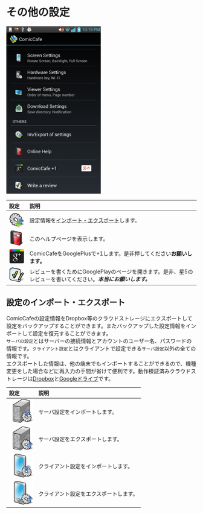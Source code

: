 # その他の設定
<img src='https://raw.githubusercontent.com/burton999dev/ComicCafeHelp/master/images/en/client/SettingsList2.png' width='250px'/>


|設定|説明|
|:-----------|:------------|
![](https://raw.githubusercontent.com/burton999dev/ComicCafeHelp/master/images/client/preference/preference_setting_import_export.png)|設定情報を[インポート・エクスポート](#imexport)します。
![](https://raw.githubusercontent.com/burton999dev/ComicCafeHelp/master/images/client/preference/preference_read_help.png)|このヘルプページを表示します。
![](https://raw.githubusercontent.com/burton999dev/ComicCafeHelp/master/images/client/preference/preference_google_plus.png)|ComicCafeをGooglePlusで+1します。是非押してください**お願いします。**
![](https://raw.githubusercontent.com/burton999dev/ComicCafeHelp/master/images/client/preference/preference_write_review.png)|レビューを書くためにGooglePlayのページを開きます。是非、星5のレビューを書いてください。***本当にお願いします。***



## <a name ="imexport">設定のインポート・エクスポート</a>
ComicCafeの設定情報をDropbox等のクラウドストレージにエクスポートして設定をバックアップすることができます。またバックアップした設定情報をインポートして設定を復元することができます。  
`サーバの設定`とはサーバーの接続情報とアカウントのユーザー名、パスワードの情報です。`クライアント設定`とはクライアントで設定できる`サーバ設定`以外の全ての情報です。  
エクスポートした情報は、他の端末でもインポートすることができるので、機種変更をした場合などに再入力の手間が省けて便利です。動作検証済みクラウドストレージは[Dropbox](https://play.google.com/store/apps/details?id=com.dropbox.android)と[Googleドライブ](https://play.google.com/store/apps/details?id=com.google.android.apps.docs)です。


|設定|説明|
|:-----------|:------------|
![](https://raw.githubusercontent.com/burton999dev/ComicCafeHelp/master/images/client/preference/preference_setting_import_server.png)|サーバ設定をインポートします。
![](https://raw.githubusercontent.com/burton999dev/ComicCafeHelp/master/images/client/preference/preference_setting_export_server.png)|サーバ設定をエクスポートします。
![](https://raw.githubusercontent.com/burton999dev/ComicCafeHelp/master/images/client/preference/preference_setting_import_client.png)|クライアント設定をインポートします。
![](https://raw.githubusercontent.com/burton999dev/ComicCafeHelp/master/images/client/preference/preference_setting_export_client.png)|クライアント設定をエクスポートします。



